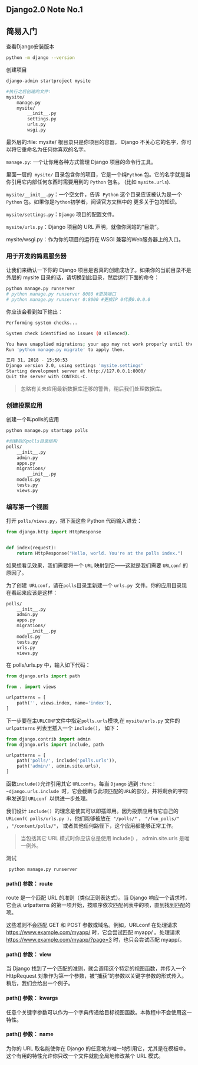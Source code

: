 ## Django2.0 Note No.1

## 简易入门

查看Django安装版本

```bash
python -m django --version
```
创建项目
```bash
django-admin startproject mysite

#执行之后创建的文件:
mysite/
    manage.py
    mysite/
        __init__.py
        settings.py
        urls.py
        wsgi.py
```


最外层的:file: mysite/ 根目录只是你项目的容器， Django 不关心它的名字，你可以将它重命名为任何你喜欢的名字。

`manage.py`: 一个让你用各种方式管理 Django 项目的命令行工具。

里面一层的` mysite/` 目录包含你的项目，它是一个纯`Python` 包。它的名字就是当你引用它内部任何东西时需要用到的 `Python` 包名。 (比如 `mysite.urls`).

`mysite/__init__.py`：一个空文件，告诉` Python` 这个目录应该被认为是一个 `Python` 包。如果你是` Python `初学者，阅读官方文档中的 更多关于包的知识。

`mysite/settings.py`：`Django` 项目的配置文件。

`mysite/urls.py`：Django 项目的 URL 声明，就像你网站的“目录”。

mysite/wsgi.py：作为你的项目的运行在 WSGI 兼容的Web服务器上的入口。

### 用于开发的简易服务器
让我们来确认一下你的 Django 项目是否真的创建成功了。如果你的当前目录不是外层的 mysite 目录的话，请切换到此目录，然后运行下面的命令：
```bash
python manage.py runserver
# python manage.py runserver 8080 #更换端口
# python manage.py runserver 0:8000 #更换IP 0代表0.0.0.0
```
你应该会看到如下输出：
```bash
Performing system checks...

System check identified no issues (0 silenced).

You have unapplied migrations; your app may not work properly until they are applied.
Run 'python manage.py migrate' to apply them.

三月 31, 2018 - 15:50:53
Django version 2.0, using settings 'mysite.settings'
Starting development server at http://127.0.0.1:8000/
Quit the server with CONTROL-C.
```

> 忽略有关未应用最新数据库迁移的警告，稍后我们处理数据库。

### 创建投票应用

创建一个叫polls的应用
```bash
python manage.py startapp polls

#创建后的polls目录结构
polls/
    __init__.py
    admin.py
    apps.py
    migrations/
        __init__.py
    models.py
    tests.py
    views.py
```

### 编写第一个视图
打开 `polls/views.py`，把下面这些 Python 代码输入进去：

```python
from django.http import HttpResponse


def index(request):
    return HttpResponse("Hello, world. You're at the polls index.")

```

如果想看见效果，我们需要将一个 `URL` 映射到它——这就是我们需要 `URLconf` 的原因了。

为了创建` URLconf`，请在` polls `目录里新建一个 `urls.py `文件。你的应用目录现在看起来应该是这样：
```bash
polls/
    __init__.py
    admin.py
    apps.py
    migrations/
        __init__.py
    models.py
    tests.py
    urls.py
    views.py
```
在 polls/urls.py 中，输入如下代码：

```python
from django.urls import path

from . import views

urlpatterns = [
    path('', views.index, name='index'),
]
```

下一步要在主`URLCONF`文件中指定`polls.urls`模块,在 `mysite/urls.py` 文件的 `urlpatterns` 列表里插入一个 `include()`， 如下：
```python
from django.contrib import admin
from django.urls import include, path

urlpatterns = [
    path('polls/', include('polls.urls')),
    path('admin/', admin.site.urls),
]
```

函数` include() `允许引用其它 `URLconfs`。每当 `Django` 遇到 :`func：~django.urls.include `时，它会截断与此项匹配的` URL `的部分，并将剩余的字符串发送到 `URLconf `以供进一步处理。

我们设计 `include() `的理念是使其可以即插即用。因为投票应用有它自己的 `URLconf( polls/urls.py )`，他们能够被放在` "/polls/"` ， `"/fun_polls/"` ，`"/content/polls/"`，`或者其他任何路径下，这个应用都能够正常工作。

> 当包括其它 URL 模式时你应该总是使用 include() ， admin.site.urls 是唯一例外。

测试
```bash
 python manage.py runserver
```

#### path() 参数： route
route 是一个匹配 URL 的准则（类似正则表达式）。当 Django 响应一个请求时，它会从 urlpatterns 的第一项开始，按顺序依次匹配列表中的项，直到找到匹配的项。

这些准则不会匹配 GET 和 POST 参数或域名。例如，URLconf 在处理请求 https://www.example.com/myapp/ 时，它会尝试匹配 myapp/ 。处理请求 https://www.example.com/myapp/?page=3 时，也只会尝试匹配 myapp/。

#### path() 参数： view
当 Django 找到了一个匹配的准则，就会调用这个特定的视图函数，并传入一个 HttpRequest 对象作为第一个参数，被“捕获”的参数以关键字参数的形式传入。稍后，我们会给出一个例子。

#### path() 参数： kwargs
任意个关键字参数可以作为一个字典传递给目标视图函数。本教程中不会使用这一特性。

#### path() 参数： name
为你的 URL 取名能使你在 Django 的任意地方唯一地引用它，尤其是在模板中。这个有用的特性允许你只改一个文件就能全局地修改某个 URL 模式。

